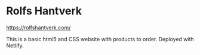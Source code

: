 # Rolfs Hantverk

https://rolfshantverk.com/

This is a basic html5 and CSS website with products to order. 
Deployed with Netlify.
